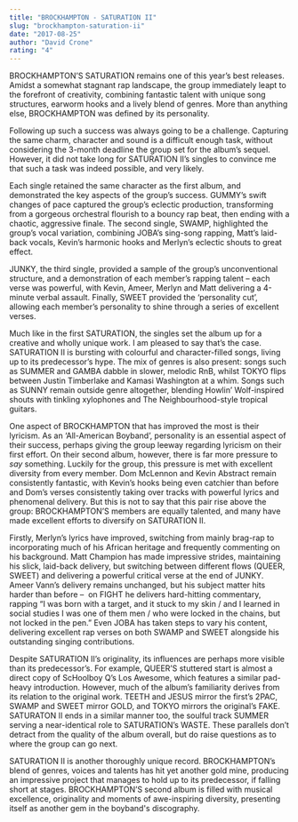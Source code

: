 ```yaml
---
title: "BROCKHAMPTON - SATURATION II"
slug: "brockhampton-saturation-ii"
date: "2017-08-25"
author: "David Crone"
rating: "4"
---
```


BROCKHAMPTON’S SATURATION remains one of this year’s best releases. Amidst a somewhat stagnant rap landscape, the group immediately leapt to the forefront of creativity, combining fantastic talent with unique song structures, earworm hooks and a lively blend of genres. More than anything else, BROCKHAMPTON was defined by its personality.

Following up such a success was always going to be a challenge. Capturing the same charm, character and sound is a difficult enough task, without considering the 3-month deadline the group set for the album’s sequel. However, it did not take long for SATURATION II’s singles to convince me that such a task was indeed possible, and very likely.

Each single retained the same character as the first album, and demonstrated the key aspects of the group’s success. GUMMY’s swift changes of pace captured the group’s eclectic production, transforming from a gorgeous orchestral flourish to a bouncy rap beat, then ending with a chaotic, aggressive finale. The second single, SWAMP, highlighted the group’s vocal variation, combining JOBA’s sing-song rapping, Matt’s laid-back vocals, Kevin’s harmonic hooks and Merlyn’s eclectic shouts to great effect.

JUNKY, the third single, provided a sample of the group’s unconventional structure, and a demonstration of each member’s rapping talent – each verse was powerful, with Kevin, Ameer, Merlyn and Matt delivering a 4-minute verbal assault. Finally, SWEET provided the ‘personality cut’, allowing each member’s personality to shine through a series of excellent verses.

Much like in the first SATURATION, the singles set the album up for a creative and wholly unique work. I am pleased to say that’s the case. SATURATION II is bursting with colourful and character-filled songs, living up to its predecessor’s hype. The mix of genres is also present: songs such as SUMMER and GAMBA dabble in slower, melodic RnB, whilst TOKYO flips between Justin Timberlake and Kamasi Washington at a whim. Songs such as SUNNY remain outside genre altogether, blending Howlin’ Wolf-inspired shouts with tinkling xylophones and The Neighbourhood-style tropical guitars.

One aspect of BROCKHAMPTON that has improved the most is their lyricism. As an ‘All-American Boyband’, personality is an essential aspect of their success, perhaps giving the group leeway regarding lyricism on their first effort. On their second album, however, there is far more pressure to _say_ something. Luckily for the group, this pressure is met with excellent diversity from every member. Dom McLennon and Kevin Abstract remain consistently fantastic, with Kevin’s hooks being even catchier than before and Dom’s verses consistently taking over tracks with powerful lyrics and phenomenal delivery. But this is not to say that this pair rise above the group: BROCKHAMPTON’S members are equally talented, and many have made excellent efforts to diversify on SATURATION II.

Firstly, Merlyn’s lyrics have improved, switching from mainly brag-rap to incorporating much of his African heritage and frequently commenting on his background. Matt Champion has made impressive strides, maintaining his slick, laid-back delivery, but switching between different flows (QUEER, SWEET) and delivering a powerful critical verse at the end of JUNKY. Ameer Vann’s delivery remains unchanged, but his subject matter hits harder than before –  on FIGHT he delivers hard-hitting commentary, rapping “I was born with a target, and it stuck to my skin / and I learned in social studies I was one of them men / who were locked in the chains, but not locked in the pen.” Even JOBA has taken steps to vary his content, delivering excellent rap verses on both SWAMP and SWEET alongside his outstanding singing contributions.

Despite SATURATION II’s originality, its influences are perhaps more visible than its predecessor’s. For example, QUEER’S stuttered start is almost a direct copy of ScHoolboy Q’s Los Awesome, which features a similar pad-heavy introduction. However, much of the album’s familiarity derives from its relation to the original work. TEETH and JESUS mirror the first’s 2PAC, SWAMP and SWEET mirror GOLD, and TOKYO mirrors the original’s FAKE. SATURATON II ends in a similar manner too, the soulful track SUMMER serving a near-identical role to SATURATION’s WASTE. These parallels don’t detract from the quality of the album overall, but do raise questions as to where the group can go next.

SATURATION II is another thoroughly unique record. BROCKHAMPTON’s blend of genres, voices and talents has hit yet another gold mine, producing an impressive project that manages to hold up to its predecessor, if falling short at stages. BROCKHAMPTON’S second album is filled with musical excellence, originality and moments of awe-inspiring diversity, presenting itself as another gem in the boyband's discography.
